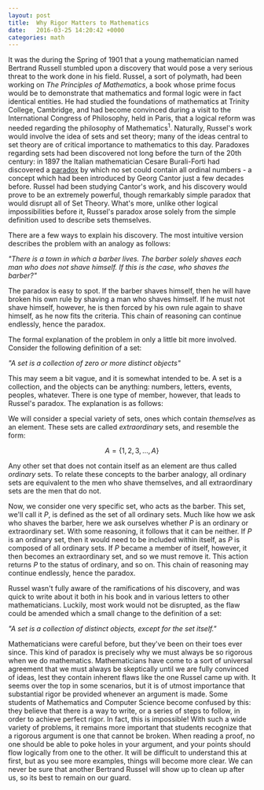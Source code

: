 ```yaml
---
layout: post
title:  Why Rigor Matters to Mathematics
date:   2016-03-25 14:20:42 +0000
categories: math
---
```


It was the during the Spring of 1901 that a young mathematician named Bertrand Russell stumbled upon a discovery that would pose a very serious threat to the work done in his field. Russel, a sort of polymath, had been working on *The Principles of Mathematics*, a book whose prime focus would be to demonstrate that mathematics and formal logic were in fact identical entities. He had studied the foundations of mathematics at Trinity College, Cambridge, and had become convinced during a visit to the International Congress of Philosophy, held in Paris, that a logical reform was needed regarding the philosophy of Mathematics$^1$. Naturally, Russel's work would involve the idea of sets and set theory; many of the ideas central to set theory are of critical importance to mathematics to this day. Paradoxes regarding sets had been discovered not long before the turn of the 20th century: in 1897 the Italian mathematician Cesare Burali-Forti had discovered a [paradox](http://mathworld.wolfram.com/Burali-FortiParadox.html) by which no set could contain all ordinal numbers - a concept which had been introduced by Georg Cantor just a few decades before. Russel had been studying Cantor's work, and his discovery would prove to be an extremely powerful, though remarkably simple paradox that would disrupt all of Set Theory. What's more, unlike other logical impossibilities before it, Russel's paradox arose solely from the simple definition used to describe sets themselves.

There are a few ways to explain his discovery. The most intuitive version describes the problem with an analogy as follows:

*"There is a town in which a barber lives. The barber solely shaves each man who does not shave himself. If this is the case, who shaves the barber?"*

The paradox is easy to spot. If the barber shaves himself, then he will have broken his own rule by shaving a man who shaves himself. If he must not shave himself, however, he is then forced by his own rule again to shave himself, as he now fits the criteria. This chain of reasoning can continue endlessly, hence the paradox.

The formal explanation of the problem in only a little bit more involved. Consider the following definition of a set:

*"A set is a collection of zero or more distinct objects"*

This may seem a bit vague, and it is somewhat intended to be. A set is a collection, and the objects can be anything: numbers, letters, events, peoples, whatever. There is one type of member, however, that leads to Russel's paradox. The explanation is as follows:

We will consider a special variety of sets, ones which contain *themselves* as an element. These sets are called *extraordinary* sets, and resemble the form:

$$A = \{1, 2, 3, ..., A\}$$

Any other set that does not contain itself as an element are thus called *ordinary* sets. To relate these concepts to the barber analogy, all ordinary sets are equivalent to the men who shave themselves, and all extraordinary sets are the men that do not.

Now, we consider one very specific set, who acts as the barber. This set, we'll call it $P$, is defined as the set of all ordinary sets. Much like how we ask who shaves the barber, here we ask ourselves whether $P$ is an ordinary or extraordinary set. With some reasoning, it follows that it can be neither. If $P$ is an ordinary set, then it would need to be included within itself, as $P$ is composed of all ordinary sets. If $P$ became a member of itself, however, it then becomes an extraordinary set, and so we must remove it. This action returns $P$ to the status of ordinary, and so on. This chain of reasoning may continue endlessly, hence the paradox.

Russel wasn't fully aware of the ramifications of his discovery, and was quick to write about it both in his book and in various letters to other mathematicians. Luckily, most work would not be disrupted, as the flaw could be amended which a small change to the definition of a set:

*"A set is a collection of distinct objects, except for the set itself."*

Mathematicians were careful before, but they've been on their toes ever since. This kind of paradox is precisely why we must always be so rigorous when we do mathematics. Mathematicians have come to a sort of universal agreement that we must always be skeptically until we are fully convinced of ideas, lest they contain inherent flaws like the one Russel came up with. It seems over the top in some scenarios, but it is of utmost importance that substantial rigor be provided whenever an argument is made. Some students of Mathematics and Computer Science become confused by this: they believe that there is a way to write, or a series of steps to follow, in order to achieve perfect rigor. In fact, this is impossible! With such a wide variety of problems, it remains more important that students recognize that a rigorous argument is one that cannot be broken. When reading a proof, no one should be able to poke holes in your argument, and your points should flow logically from one to the other. It will be difficult to understand this at first, but as you see more examples, things will become more clear. We can never be sure that another Bertrand Russel will show up to clean up after us, so its best to remain on our guard.
